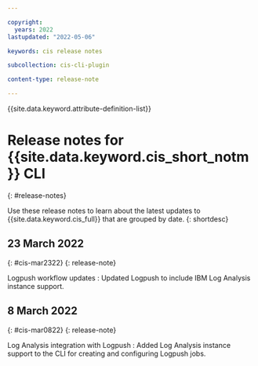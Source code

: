```yaml
---

copyright:
  years: 2022
lastupdated: "2022-05-06"

keywords: cis release notes

subcollection: cis-cli-plugin

content-type: release-note

---
```


{{site.data.keyword.attribute-definition-list}}

# Release notes for {{site.data.keyword.cis_short_notm}} CLI
{: #release-notes}

Use these release notes to learn about the latest updates to {{site.data.keyword.cis_full}} that are grouped by date.
{: shortdesc}

## 23 March 2022
{: #cis-mar2322}
{: release-note}

Logpush workflow updates
:   Updated Logpush to include IBM Log Analysis instance support.

## 8 March 2022
{: #cis-mar0822}
{: release-note}

Log Analysis integration with Logpush
:   Added Log Analysis instance support to the CLI for creating and configuring Logpush jobs.
